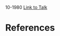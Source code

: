 

10-1980
[Link to Talk](https://www.churchofjesuschrist.org/study/general-conference/1980/10/saturday-morning-session?lang=eng)



# References
